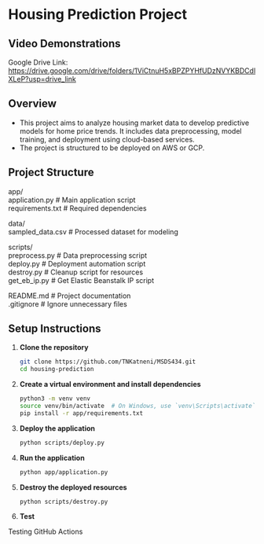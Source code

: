 # Housing Prediction Project

## Video Demonstrations
Google Drive Link: https://drive.google.com/drive/folders/1ViCtnuH5xBPZPYHfUDzNVYKBDCdlXLeP?usp=drive_link

## Overview
- This project aims to analyze housing market data to develop predictive models for home price trends. It includes data preprocessing, model training, and deployment using cloud-based services.
- The project is structured to be deployed on AWS or GCP.


## Project Structure
app/  
application.py  # Main application script  
requirements.txt  # Required dependencies  

data/  
sampled_data.csv  # Processed dataset for modeling  

scripts/  
preprocess.py  # Data preprocessing script  
deploy.py  # Deployment automation script  
destroy.py  # Cleanup script for resources  
get_eb_ip.py  # Get Elastic Beanstalk IP script  

README.md  # Project documentation  
.gitignore  # Ignore unnecessary files  

## Setup Instructions
1. **Clone the repository**  
   ```bash
   git clone https://github.com/TNKatneni/MSDS434.git
   cd housing-prediction

2. **Create a virtual environment and install dependencies**
    ```bash  
    python3 -m venv venv
    source venv/bin/activate  # On Windows, use `venv\Scripts\activate`
    pip install -r app/requirements.txt

3. **Deploy the application**
    ```bash
    python scripts/deploy.py

4. **Run the application**
    ```bash
    python app/application.py

5. **Destroy the deployed resources**
    ```bash
    python scripts/destroy.py

6. **Test**




Testing GitHub Actions
